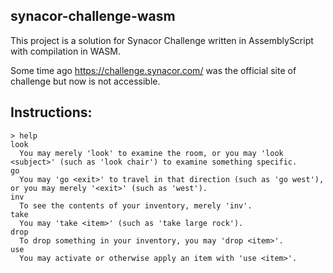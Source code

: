 ## synacor-challenge-wasm

This project is a solution for Synacor Challenge written in AssemblyScript with compilation in WASM.

Some time ago https://challenge.synacor.com/ was the official site of challenge but now is not accessible.

## Instructions:
```
> help
look
  You may merely 'look' to examine the room, or you may 'look <subject>' (such as 'look chair') to examine something specific.
go
  You may 'go <exit>' to travel in that direction (such as 'go west'), or you may merely '<exit>' (such as 'west').
inv
  To see the contents of your inventory, merely 'inv'.
take
  You may 'take <item>' (such as 'take large rock').
drop
  To drop something in your inventory, you may 'drop <item>'.
use
  You may activate or otherwise apply an item with 'use <item>'.
```